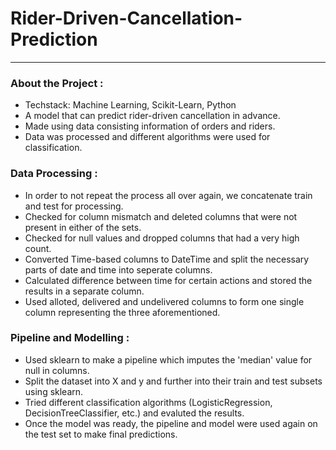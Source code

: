 # Rider-Driven-Cancellation-Prediction
---
### About the Project :

- Techstack: Machine Learning, Scikit-Learn, Python
- A model that can predict rider-driven cancellation in advance. 
- Made using data consisting information of orders and riders.
- Data was processed and different algorithms were used for classification.

### Data Processing :

- In order to not repeat the process all over again, we concatenate train and test for processing.
- Checked for column mismatch and deleted columns that were not present in either of the sets.
- Checked for null values and dropped columns that had a very high count.
- Converted Time-based columns to DateTime and split the necessary parts of date and time into seperate columns.
- Calculated difference between time for certain actions and stored the results in a separate column.
- Used alloted, delivered and undelivered columns to form one single column representing the three aforementioned.

### Pipeline and Modelling :

- Used sklearn to make a pipeline which imputes the 'median' value for null in columns.
- Split the dataset into X and y and further into their train and test subsets using sklearn.
- Tried different classification algorithms (LogisticRegression, DecisionTreeClassifier, etc.) and evaluted the results.
- Once the model was ready, the pipeline and model were used again on the test set to make final predictions.
